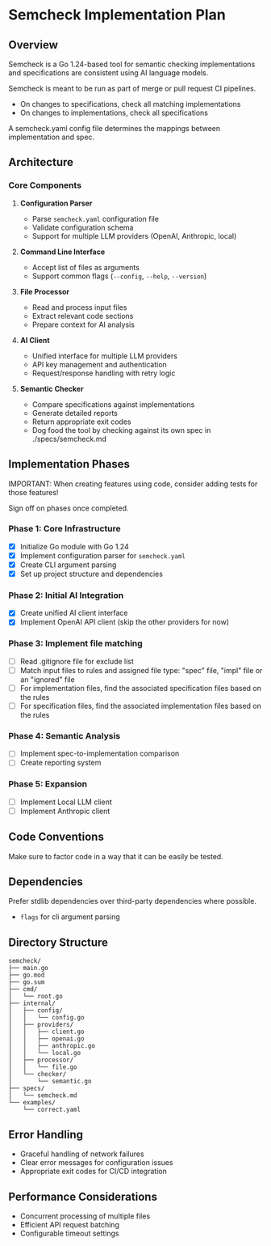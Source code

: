 # Semcheck Implementation Plan

## Overview

Semcheck is a Go 1.24-based tool for semantic checking implementations and specifications are consistent using AI language models.

Semcheck is meant to be run as part of merge or pull request CI pipelines.

- On changes to specifications, check all matching implementations
- On changes to implementations, check all specifications

A semcheck.yaml config file determines the mappings between implementation and spec.

## Architecture

### Core Components

1. **Configuration Parser**

   - Parse `semcheck.yaml` configuration file
   - Validate configuration schema
   - Support for multiple LLM providers (OpenAI, Anthropic, local)

2. **Command Line Interface**

   - Accept list of files as arguments
   - Support common flags (`--config`, `--help`, `--version`)

3. **File Processor**

   - Read and process input files
   - Extract relevant code sections
   - Prepare context for AI analysis

4. **AI Client**

   - Unified interface for multiple LLM providers
   - API key management and authentication
   - Request/response handling with retry logic

5. **Semantic Checker**
   - Compare specifications against implementations
   - Generate detailed reports
   - Return appropriate exit codes
   - Dog food the tool by checking against its own spec in ./specs/semcheck.md

## Implementation Phases

IMPORTANT: When creating features using code, consider adding tests for those features!

Sign off on phases once completed.

### Phase 1: Core Infrastructure

- [x] Initialize Go module with Go 1.24
- [x] Implement configuration parser for `semcheck.yaml`
- [x] Create CLI argument parsing
- [x] Set up project structure and dependencies

### Phase 2: Initial AI Integration

- [x] Create unified AI client interface
- [x] Implement OpenAI API client (skip the other providers for now)

### Phase 3: Implement file matching

- [ ] Read .gitignore file for exclude list
- [ ] Match input files to rules and assigned file type: "spec" file, "impl" file or an "ignored" file
- [ ] For implementation files, find the associated specification files based on the rules
- [ ] For specification files, find the associated implementation files based on the rules

### Phase 4: Semantic Analysis

- [ ] Implement spec-to-implementation comparison
- [ ] Create reporting system

### Phase 5: Expansion

- [ ] Implement Local LLM client
- [ ] Implement Anthropic client

## Code Conventions

Make sure to factor code in a way that it can be easily be tested.

## Dependencies

Prefer stdlib dependencies over third-party dependencies where possible.

- `flags` for cli argument parsing

## Directory Structure

```
semcheck/
├── main.go
├── go.mod
├── go.sum
├── cmd/
│   └── root.go
├── internal/
│   ├── config/
│   │   └── config.go
│   ├── providers/
│   │   ├── client.go
│   │   ├── openai.go
│   │   ├── anthropic.go
│   │   └── local.go
│   ├── processor/
│   │   └── file.go
│   └── checker/
│       └── semantic.go
├── specs/
│   └── semcheck.md
└── examples/
    └── correct.yaml
```

## Error Handling

- Graceful handling of network failures
- Clear error messages for configuration issues
- Appropriate exit codes for CI/CD integration

## Performance Considerations

- Concurrent processing of multiple files
- Efficient API request batching
- Configurable timeout settings
